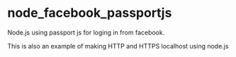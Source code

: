 # node_facebook_passportjs
Node.js using passport js for loging in from facebook.

This is also an example of making HTTP and HTTPS localhost using node.js